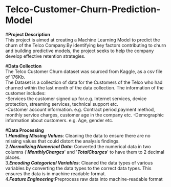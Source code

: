 # Telco-Customer-Churn-Prediction-Model  
#**Project Description**  
This project is aimed at creating a Machine Learning Model to predict the churn of the Telco Company.By identifying key factors contributing to churn and building predictive models, the project seeks to help the company develop effective retention strategies.  

#**Data Collection**  
The Telco Customer Churn dataset was sourced from Kaggle, as a csv file of 176Kb.  
The Dataset is a collection of data for the Customers of the Telco who had churned within the last month of the data collection. The information of the customer includes:  
-Services the customer signed up for.e.g. Internet services, device protection, streaming services, technical support etc.  
-Customer account information. e.g. Contract period,payment method, monthly service charges, customer age in the company etc.
-Demographic information about customers. e.g. Age, gender etc.  

#**Data Processing**  
1.**_Handling Missing Values_**: Cleaning the data to ensure there are no missing values that could distort the analysis findings.  
2.**_Normalizing Numerical Data_**: Converted the numerical data in two columns ('**_MonthlyCharges_**' and '**_TotalCharges_**' to have them to 2 decimal places.  
3.**_Encoding Categorical Variables_**: Cleaned the data types of various variables by converting the data types to the correct data types. This ensures the data is in machine readable format.    
4.**_Feature Engineering_**:Preprocess raw data into machine-readable format
